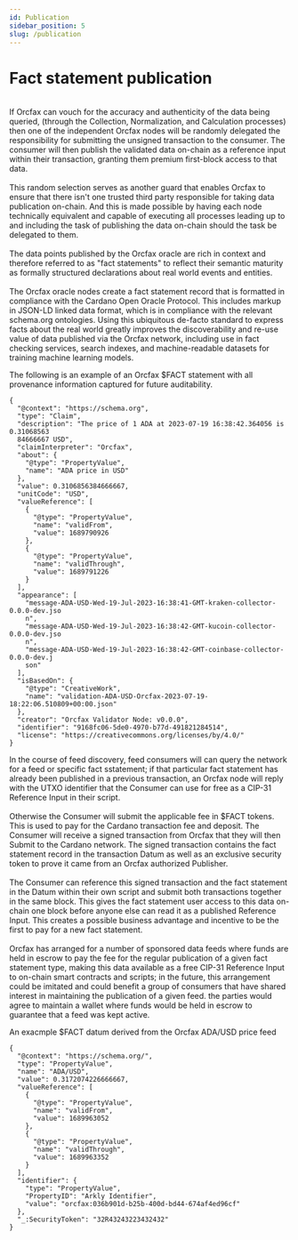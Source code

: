 ```yaml
---
id: Publication
sidebar_position: 5
slug: /publication
---
```


# Fact statement publication
<br/>
If Orcfax can vouch for the accuracy and authenticity of the data being queried,
(through the Collection, Normalization, and Calculation processes) then one of
the independent Orcfax nodes will be randomly delegated the responsibility for
submitting the unsigned transaction to the consumer. The consumer will then
publish the validated data on-chain as a reference input within their
transaction, granting them premium first-block access to that data.<br/>
<br/>
This random selection serves as another guard that enables Orcfax to ensure that
there isn't one trusted third party responsible for taking data publication
on-chain. And this is made possible by having each node technically equivalent
and capable of executing all processes leading up to and including the task of
publishing the data on-chain should the task be delegated to them.<br/>
<br/>
The data points published by the Orcfax oracle are rich in context and therefore
referred to as "fact statements" to reflect their semantic maturity as formally
structured declarations about real world events and entities.<br/>
<br/>
The Orcfax oracle nodes create a fact statement record that is formatted in
compliance with the Cardano Open Oracle Protocol. This includes markup in
JSON-LD linked data format, which is in compliance with the relevant schema.org
ontologies. Using this ubiquitous de-facto standard to express facts about the
real world greatly improves the discoverability and re-use value of data
published via the Orcfax network, including use in fact checking services,
search indexes, and machine-readable datasets for training machine learning
models.<br/>

The following is an example of an Orcfax $FACT statement with all provenance
information captured for future auditability.

```
{
  "@context": "https://schema.org",
  "type": "Claim",
  "description": "The price of 1 ADA at 2023-07-19 16:38:42.364056 is 0.31068563
  84666667 USD",
  "claimInterpreter": "Orcfax",
  "about": {
    "@type": "PropertyValue",
    "name": "ADA price in USD"
  },
  "value": 0.3106856384666667,
  "unitCode": "USD",
  "valueReference": [
    {
      "@type": "PropertyValue",
      "name": "validFrom",
      "value": 1689790926
    },
    {
      "@type": "PropertyValue",
      "name": "validThrough",
      "value": 1689791226
    }
  ],
  "appearance": [
    "message-ADA-USD-Wed-19-Jul-2023-16:38:41-GMT-kraken-collector-0.0.0-dev.jso
    n",
    "message-ADA-USD-Wed-19-Jul-2023-16:38:42-GMT-kucoin-collector-0.0.0-dev.jso
    n",
    "message-ADA-USD-Wed-19-Jul-2023-16:38:42-GMT-coinbase-collector-0.0.0-dev.j
    son"
  ],
  "isBasedOn": {
    "@type": "CreativeWork",
    "name": "validation-ADA-USD-Orcfax-2023-07-19-18:22:06.510809+00:00.json"
  },
  "creator": "Orcfax Validator Node: v0.0.0",
  "identifier": "9168fc06-5de0-4970-b77d-491821284514",
  "license": "https://creativecommons.org/licenses/by/4.0/"
}
```

In the course of feed discovery, feed consumers will can query the network for
a feed or specific fact sstatement; if that particular fact statement has
already been published in a previous transaction, an Orcfax node will reply with
the UTXO identifier that the Consumer can use for free as a CIP-31 Reference
Input in their script.<br/>
<br/>
Otherwise the Consumer will submit the applicable fee in $FACT tokens. This is
used to pay for the Cardano transaction fee and deposit. The Consumer will
receive a signed transaction from Orcfax that they will then Submit to the
Cardano network. The signed transaction contains the fact statement record in
the transaction Datum as well as an exclusive security token to prove it came
from an Orcfax authorized Publisher.<br/>
<br/>
The Consumer can reference this signed transaction and the fact statement in the
Datum within their own script and submit both transactions together in the same
block. This gives the fact statement user access to this data on-chain one block
before anyone else can read it as a published Reference Input. This creates a
possible business advantage and incentive to be the first to pay for a new fact
statement.<br/>
<br/>
Orcfax has arranged for a number of sponsored data feeds where funds are
held in escrow to pay the fee for the regular publication of a given fact
statement type, making this data available as a free CIP-31 Reference Input to
on-chain smart contracts and scripts; in the future, this arrangement could be
imitated and could benefit a group of consumers that have shared interest in
maintaining the publication of a given feed. the parties would agree to
maintain a wallet where funds would be held in escrow to guarantee that a feed
was kept active.<br/>

An exacmple $FACT datum derived from the Orcfax ADA/USD price feed

```
{
  "@context": "https://schema.org/",
  "type": "PropertyValue",
  "name": "ADA/USD",
  "value": 0.3172074226666667,
  "valueReference": [
    {
      "@type": "PropertyValue",
      "name": "validFrom",
      "value": 1689963052
    },
    {
      "@type": "PropertyValue",
      "name": "validThrough",
      "value": 1689963352
    }
  ],
  "identifier": {
    "type": "PropertyValue",
    "PropertyID": "Arkly Identifier",
    "value": "orcfax:036b901d-b25b-400d-bd44-674af4ed96cf"
  },
  "_:SecurityToken": "32R43243223432432"
}
```
